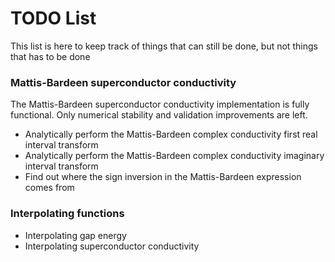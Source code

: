 # TODO List

This list is here to keep track of things that can still be done, but not things that has to be done

### Mattis-Bardeen superconductor conductivity

The Mattis-Bardeen superconductor conductivity implementation is fully
functional. Only numerical stability and validation improvements are left.

* Analytically perform the Mattis-Bardeen complex conductivity first real interval transform
* Analytically perform the Mattis-Bardeen complex conductivity imaginary interval transform
* Find out where the sign inversion in the Mattis-Bardeen expression comes from

### Interpolating functions

* Interpolating gap energy
* Interpolating superconductor conductivity
